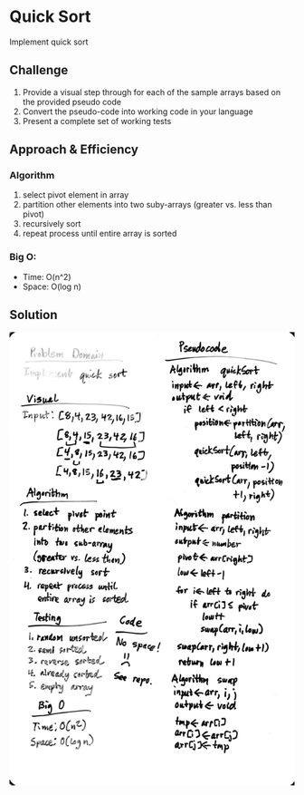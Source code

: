 # Quick Sort

Implement quick sort

## Challenge

1. Provide a visual step through for each of the sample arrays based on the provided pseudo code
2. Convert the pseudo-code into working code in your language
3. Present a complete set of working tests

## Approach & Efficiency

### Algorithm

1. select pivot element in array
2. partition other elements into two suby-arrays (greater vs. less than pivot)
3. recursively sort
4. repeat process until entire array is sorted

### Big O:

- Time: O(n^2)
- Space: O(log n)

## Solution

![Quick Sort](../../../assets/quick-sort.jpg)

